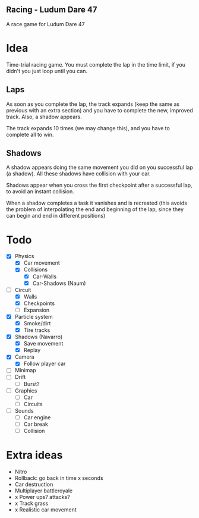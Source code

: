## Racing - Ludum Dare 47

A race game for Ludum Dare 47

# Idea

Time-trial racing game. You must complete the lap in the time limit, if you
didn't you just loop until you can.

## Laps

As soon as you complete the lap, the track expands (keep the same as previous
with an extra section) and you have to complete the new, improved track.
Also, a shadow appears.

The track expands 10 times (we may change this), and you have to complete all to
win.

## Shadows

A shadow appears doing the same movement you did on you successful lap
(a shadow). All these shadows have collision with your car.

Shadows appear when you cross the first checkpoint after a successful lap, to
avoid an instant collision.

When a shadow completes a task it vanishes and is recreated (this avoids the
problem of interpolating the end and beginning of the lap, since they can begin
and end in different positions)

# Todo

- [x] Physics
  - [x] Car movement
  - [x] Collisions
    - [x] Car-Walls
    - [x] Car-Shadows (Naum)

- [ ] Circuit
  - [x] Walls
  - [x] Checkpoints
  - [ ] Expansion

- [x] Particle system
  - [x] Smoke/dirt
  - [x] Tire tracks

- [x] Shadows (Navarro)
  - [x] Save movement
  - [x] Replay

- [x] Camera
  - [x] Follow player car

- [ ] Minimap
- [ ] Drift
  - [ ] Burst?

- [ ] Graphics
  - [ ] Car
  - [ ] Circuits

- [ ] Sounds
  - [ ] Car engine
  - [ ] Car break
  - [ ] Collision

# Extra ideas

- Nitro
- Rollback: go back in time x seconds
- Car destruction
- Multiplayer battleroyale
- x Power ups? attacks?
- x Track grass
- x Realistic car movement
